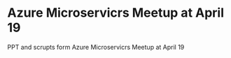 # Azure Microservicrs Meetup at April 19

PPT and scrupts form Azure Microservicrs Meetup at April 19